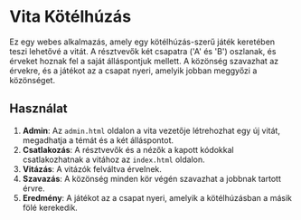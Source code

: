 # Vita Kötélhúzás

Ez egy webes alkalmazás, amely egy kötélhúzás-szerű játék keretében teszi lehetővé a vitát. A résztvevők két csapatra ('A' és 'B') oszlanak, és érveket hoznak fel a saját álláspontjuk mellett. A közönség szavazhat az érvekre, és a játékot az a csapat nyeri, amelyik jobban meggyőzi a közönséget.

## Használat

1.  **Admin**: Az `admin.html` oldalon a vita vezetője létrehozhat egy új vitát, megadhatja a témát és a két álláspontot.
2.  **Csatlakozás**: A résztvevők és a nézők a kapott kódokkal csatlakozhatnak a vitához az `index.html` oldalon.
3.  **Vitázás**: A vitázók felváltva érvelnek.
4.  **Szavazás**: A közönség minden kör végén szavazhat a jobbnak tartott érvre.
5.  **Eredmény**: A játékot az a csapat nyeri, amelyik a kötélhúzásban a másik fölé kerekedik.